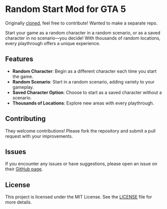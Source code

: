 # Random Start Mod for GTA 5
Originally [cloned](https://github.com/Adopcalipt/RandomStart), feel free to contribute! Wanted to make a separate repo.

Start your game as a random character in a random scenario, or as a saved character in no scenario—you decide! With thousands of random locations, every playthrough offers a unique experience.

## Features

- **Random Character**: Begin as a different character each time you start the game.
- **Random Scenario**: Start in a random scenario, adding variety to your gameplay.
- **Saved Character Option**: Choose to start as a saved character without a scenario.
- **Thousands of Locations**: Explore new areas with every playthrough.

## Contributing

They welcome contributions! Please fork the repository and submit a pull request with your improvements.

## Issues

If you encounter any issues or have suggestions, please open an issue on their [GitHub page]([https://github.com/Adopcalipt/RandomStart).

## License

This project is licensed under the MIT License. See the [LICENSE](LICENSE) file for more details.
